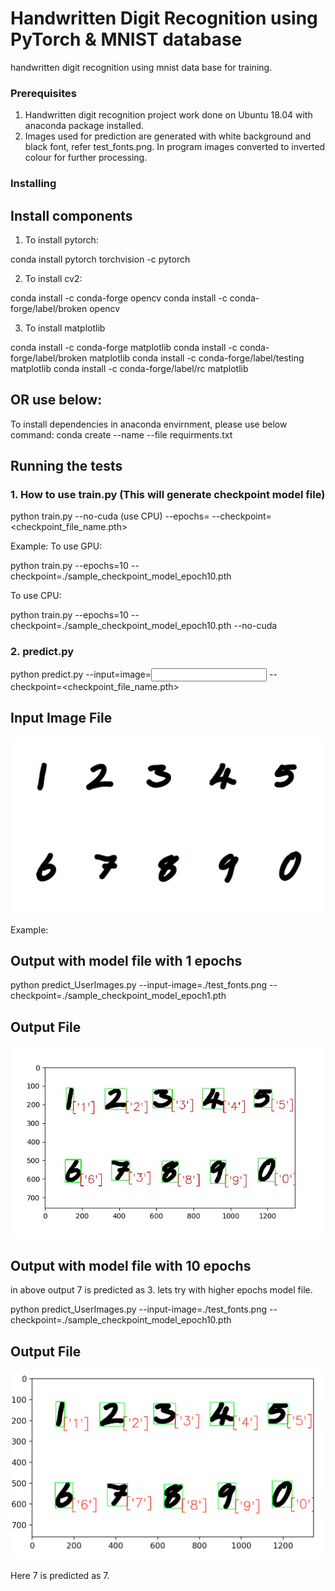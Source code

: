# Handwritten Digit Recognition using PyTorch & MNIST database

handwritten digit recognition using mnist data base for training.

### Prerequisites
1. Handwritten digit recognition project work done on Ubuntu 18.04 with anaconda package installed.
2. Images used for prediction are generated with white background and black font, refer test_fonts.png. In program images converted to inverted colour for further processing.

### Installing

## Install components
1. To install pytorch:

conda install pytorch torchvision -c pytorch

2. To install cv2:

conda install -c conda-forge opencv
conda install -c conda-forge/label/broken opencv 

3. To install matplotlib

conda install -c conda-forge matplotlib
conda install -c conda-forge/label/broken matplotlib
conda install -c conda-forge/label/testing matplotlib
conda install -c conda-forge/label/rc matplotlib   

## OR use below:
To install dependencies in anaconda envirnment, please use below command: 
conda create --name <env> --file requirments.txt


## Running the tests
### 1. How to use train.py (This will generate checkpoint model file)
python train.py --no-cuda (use CPU) --epochs=<Number> --checkpoint=<checkpoint_file_name.pth> 

Example: 
To use GPU:

python train.py  --epochs=10 --checkpoint=./sample_checkpoint_model_epoch10.pth

To use CPU: 

python train.py  --epochs=10 --checkpoint=./sample_checkpoint_model_epoch10.pth --no-cuda
  
### 2. predict.py
python predict.py --input=image=<Input Image Name with path> --checkpoint=<checkpoint_file_name.pth> 

## Input Image File
![alt text](test_fonts.png)
  
  
Example:
## Output with model file with 1 epochs
python predict_UserImages.py --input-image=./test_fonts.png --checkpoint=./sample_checkpoint_model_epoch1.pth

## Output File
![alt text](output_e1.jpg)



## Output with model file with 10 epochs
in above output 7 is predicted as 3. lets try with higher epochs model file.

python predict_UserImages.py --input-image=./test_fonts.png --checkpoint=./sample_checkpoint_model_epoch10.pth

## Output File
![alt text](output.png)

Here 7 is predicted as 7.
